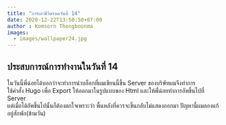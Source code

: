 ```yaml
---
title: "การเอาชีวิตรอดวันที่ 14"
date: 2020-12-22T13:50:50+07:00
author : Komsorn Thongboonma
images: 
  - images/wallpaper24.jpg
---
```


## ประสบการณ์การทำงานในวันที่ 14

ในวันนี้พี่ฉ่อยได้บอกว่าจะทำการนำบล็อกที่ผมเขียนนี้ขึ้น Server ของบริษัทผมจึงทำการ  
ใช้คำสั่ง Hugo เพื่อ Export ให้ออกมาในรูปแบบของ Html และให้พี่่ฉ่อยทำการอัพขึ้นไปที่ Server  
แต่เมื่อได้อัพขึ้นไปนั้นก็ต้องตกใจเพราะว่า พื้นหลังที่ควรจะขึ้นกลับไม่แสดงออกมา ปัญหานี้ผมลองแก้อยู่สักพัก(ข้ามวัน)
 

